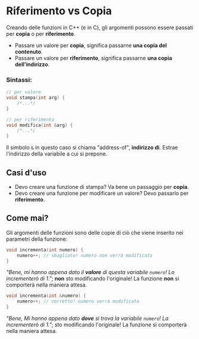 
# Riferimento vs Copia

Creando delle funzioni in C++ (e in C), gli argomenti possono essere passati per **copia** o per **riferimento**.

- Passare un valore per **copia**, significa passarne **una copia del contenuto**.
- Passare un valore per **riferimento**, significa passarne **una copia dell'indirizzo**.

### Sintassi:
```cpp
// per valore
void stampa(int arg) {
    /*...*/
}

// per riferimento
void modifica(int &arg) {
    /*...*/
}
```

Il simbolo `&` in questo caso si chiama "address-of", **indirizzo di**. Estrae l'indirizzo della variabile a cui si prepone.

## Casi d'uso

- Devo creare una funzione di stampa? Va bene un passaggio per **copia**.
- Devo creare una funzione per modificare un valore? Devo passarlo per **riferimento**.

## Come mai?

Gli argomenti delle funzioni sono delle copie di ciò che viene inserito nei parametri della funzione:

```cpp
void incrementa(int numero) {
    numero++; // sbagliato! numero non verrà modificata
}
```
*"Bene, mi hanno appena dato il **valore** di questa variabile `numero`! Lo incrementerò di 1."*; **non** sto modificando l'originale! La funzione **non** si comporterà nella maniera attesa.

```cpp
void incrementa(int &numero) {
    numero++; // corretto! numero verrà modificata
}
```
*"Bene, Mi hanno appena dato **dove** si trova la variabile `numero`! La incrementerò di 1."*; sto modificando l'originale! La funzione si comporterà nella maniera attesa.
